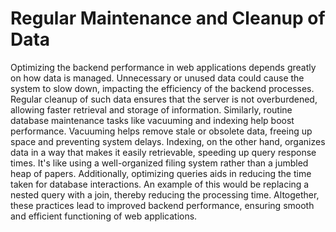 # Regular Maintenance and Cleanup of Data

Optimizing the backend performance in web applications depends greatly on how data is managed. Unnecessary or unused data could cause the system to slow down, impacting the efficiency of the backend processes. Regular cleanup of such data ensures that the server is not overburdened, allowing faster retrieval and storage of information. Similarly, routine database maintenance tasks like vacuuming and indexing help boost performance. Vacuuming helps remove stale or obsolete data, freeing up space and preventing system delays. Indexing, on the other hand, organizes data in a way that makes it easily retrievable, speeding up query response times. It's like using a well-organized filing system rather than a jumbled heap of papers. Additionally, optimizing queries aids in reducing the time taken for database interactions. An example of this would be replacing a nested query with a join, thereby reducing the processing time. Altogether, these practices lead to improved backend performance, ensuring smooth and efficient functioning of web applications.
